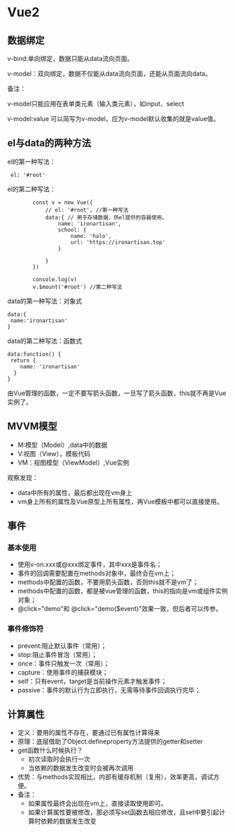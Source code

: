 # Vue2

## 数据绑定
v-bind:单向绑定，数据只能从data流向页面。

v-model：双向绑定，数据不仅能从data流向页面，还能从页面流向data。

备注：

v-model只能应用在表单类元素（输入类元素），如input、select

v-model:value 可以简写为v-model，应为v-model默认收集的就是value值。


## el与data的两种方法

el的第一种写法：

```
 el: '#root'

```

el的第二种写法：

```
        const v = new Vue({
            // el: '#root', //第一种写法
            data:{ // 用于存储数据，供el提供的容器使用。
                name: 'ironartisan',
                school: {
                    name: 'halo',
                    url: 'https://ironartisan.top'
                }
                
            }
        })

        console.log(v)
        v.$mount('#root') //第二种写法
```

data的第一种写法：对象式

```
data:{
 name:'ironartisan'
}
```

data的第二种写法：函数式

```
data:function() {
 return {
    name: 'ironartisan'
  }
}
```

由Vue管理的函数，一定不要写箭头函数，一旦写了箭头函数，this就不再是Vue实例了。


## MVVM模型

- M:模型（Model）,data中的数据
- V:视图（View），模板代码
- VM：视图模型（ViewModel）,Vue实例

观察发现：

- data中所有的属性，最后都出现在vm身上
- vm身上所有的属性及Vue原型上所有属性，再Vue模板中都可以直接使用。
  
## 事件

### 基本使用

- 使用v-on:xxx或@xxx绑定事件，其中xxx是事件名；
- 事件的回调需要配置在methods对象中，最终会在vm上；
- methods中配置的函数，不要用箭头函数，否则this就不是vm了；
- methods中配置的函数，都是被vue管理的函数，this的指向是vm或组件实例对象；
- @click="demo"和 @click="demo($event)"效果一致，但后者可以传参。

### 事件修饰符

- prevent:阻止默认事件（常用）；
- stop:阻止事件冒泡（常用）；
- once：事件只触发一次（常用）；
- capture：使用事件的捕获模块；
- self：只有event，target是当前操作元素才触发事件；
- passive：事件的默认行为立即执行，无需等待事件回调执行完毕；
  
## 计算属性

- 定义：要用的属性不存在，要通过已有属性计算得来
- 原理：底层借助了Object.defineproperty方法提供的getter和setter
- get函数什么时候执行？
  - 初次读取时会执行一次
  - 当依赖的数据发生改变时会被再次调用
- 优势：与methods实现相比，内部有缓存机制（复用），效率更高，调试方便。
- 备注：
  - 如果属性最终会出现在vm上，直接读取使用即可。
  - 如果计算属性要被修改，那必须写set函数去相应修改，且set中要引起计算时依赖的数据发生改变



